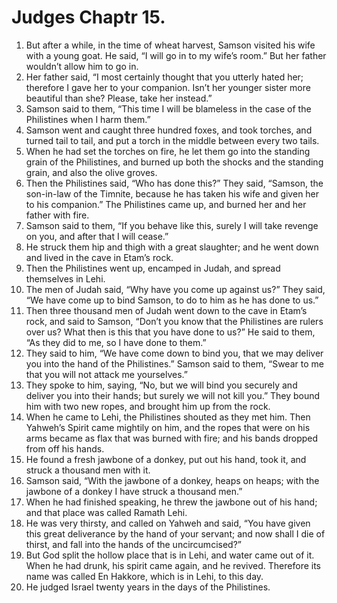 ﻿
# Judges Chaptr 15.
1. But after a while, in the time of wheat harvest, Samson visited his wife with a young goat. He said, “I will go in to my wife’s room.” But her father wouldn’t allow him to go in. 
2. Her father said, “I most certainly thought that you utterly hated her; therefore I gave her to your companion. Isn’t her younger sister more beautiful than she? Please, take her instead.” 
3. Samson said to them, “This time I will be blameless in the case of the Philistines when I harm them.” 
4. Samson went and caught three hundred foxes, and took torches, and turned tail to tail, and put a torch in the middle between every two tails. 
5. When he had set the torches on fire, he let them go into the standing grain of the Philistines, and burned up both the shocks and the standing grain, and also the olive groves. 
6. Then the Philistines said, “Who has done this?” They said, “Samson, the son-in-law of the Timnite, because he has taken his wife and given her to his companion.” The Philistines came up, and burned her and her father with fire. 
7. Samson said to them, “If you behave like this, surely I will take revenge on you, and after that I will cease.” 
8. He struck them hip and thigh with a great slaughter; and he went down and lived in the cave in Etam’s rock. 
9. Then the Philistines went up, encamped in Judah, and spread themselves in Lehi. 
10. The men of Judah said, “Why have you come up against us?” They said, “We have come up to bind Samson, to do to him as he has done to us.” 
11. Then three thousand men of Judah went down to the cave in Etam’s rock, and said to Samson, “Don’t you know that the Philistines are rulers over us? What then is this that you have done to us?” He said to them, “As they did to me, so I have done to them.” 
12. They said to him, “We have come down to bind you, that we may deliver you into the hand of the Philistines.” Samson said to them, “Swear to me that you will not attack me yourselves.” 
13. They spoke to him, saying, “No, but we will bind you securely and deliver you into their hands; but surely we will not kill you.” They bound him with two new ropes, and brought him up from the rock. 
14. When he came to Lehi, the Philistines shouted as they met him. Then Yahweh’s Spirit came mightily on him, and the ropes that were on his arms became as flax that was burned with fire; and his bands dropped from off his hands. 
15. He found a fresh jawbone of a donkey, put out his hand, took it, and struck a thousand men with it. 
16. Samson said, “With the jawbone of a donkey, heaps on heaps; with the jawbone of a donkey I have struck a thousand men.” 
17. When he had finished speaking, he threw the jawbone out of his hand; and that place was called Ramath Lehi. 
18. He was very thirsty, and called on Yahweh and said, “You have given this great deliverance by the hand of your servant; and now shall I die of thirst, and fall into the hands of the uncircumcised?” 
19. But God split the hollow place that is in Lehi, and water came out of it. When he had drunk, his spirit came again, and he revived. Therefore its name was called En Hakkore, which is in Lehi, to this day. 
20. He judged Israel twenty years in the days of the Philistines. 
